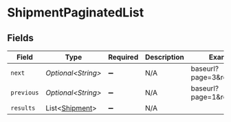 # ShipmentPaginatedList


## Fields

| Field                                                  | Type                                                   | Required                                               | Description                                            | Example                                                |
| ------------------------------------------------------ | ------------------------------------------------------ | ------------------------------------------------------ | ------------------------------------------------------ | ------------------------------------------------------ |
| `next`                                                 | *Optional\<String>*                                    | :heavy_minus_sign:                                     | N/A                                                    | baseurl?page=3&results=10                              |
| `previous`                                             | *Optional\<String>*                                    | :heavy_minus_sign:                                     | N/A                                                    | baseurl?page=1&results=10                              |
| `results`                                              | List\<[Shipment](../../models/components/Shipment.md)> | :heavy_minus_sign:                                     | N/A                                                    |                                                        |